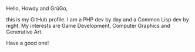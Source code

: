 Hello, Howdy and GrüGo,

this is my GitHub profile. I am a PHP dev by day and a Common Lisp dev by night. My interests are Game Development, Computer Graphics and Generative Art.

Have a good one!

